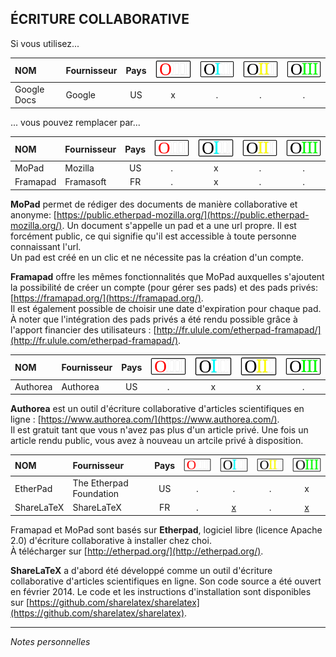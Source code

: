 ## ÉCRITURE COLLABORATIVE

Si vous utilisez...

| NOM | Fournisseur | Pays | ![O](../img/OIII-capsule50-0.svg) | ![1](../img/OIII-capsule50-1.svg) | ![2](../img/OIII-capsule50-2.svg) | ![3](../img/OIII-capsule50-3.svg) |
| :-- | :---------- | :--: | :-------------------------------: | :-------------------------------: | :-------------------------------: | :-------------------------------: |
| Google Docs | Google | US | x | . | . | . |

... vous pouvez remplacer par...

| NOM | Fournisseur | Pays | ![O](../img/OIII-capsule50-0.svg) | ![1](../img/OIII-capsule50-1.svg) | ![2](../img/OIII-capsule50-2.svg) | ![3](../img/OIII-capsule50-3.svg) |
| :-- | :---------- | :--: | :-------------------------------: | :-------------------------------: | :-------------------------------: | :-------------------------------: |
| MoPad | Mozilla | US | . | x | . | . |
| Framapad | Framasoft | FR | . | x | . | . |

**MoPad** permet de rédiger des documents de manière collaborative et anonyme: [https://public.etherpad-mozilla.org/](https://public.etherpad-mozilla.org/).
Un document s'appelle un pad et a une url propre. Il est forcément public, ce qui signifie qu'il est accessible à toute personne connaissant l'url.   
Un pad est créé en un clic et ne nécessite pas la création d'un compte.

**Framapad** offre les mêmes fonctionnalités que MoPad auxquelles s'ajoutent la possibilité de créer un compte (pour gérer ses pads) et des pads privés: [https://framapad.org/](https://framapad.org/).   
Il est également possible de choisir une date d'expiration pour chaque pad.   
À noter que l'intégration des pads privés a été rendu possible grâce à l'apport financier des utilisateurs : [http://fr.ulule.com/etherpad-framapad/](http://fr.ulule.com/etherpad-framapad/).   


| NOM | Fournisseur | Pays | ![O](../img/OIII-capsule50-0.svg) | ![1](../img/OIII-capsule50-1.svg) | ![2](../img/OIII-capsule50-2.svg) | ![3](../img/OIII-capsule50-3.svg) |
| :-- | :---------- | :--: | :-------------------------------: | :-------------------------------: | :-------------------------------: | :-------------------------------: |
| Authorea | Authorea | US | . | x | x | . |

**Authorea** est un outil d'écriture collaborative d'articles scientifiques en ligne : [https://www.authorea.com/](https://www.authorea.com/).   
Il est gratuit tant que vous n'avez pas plus d'un article privé. Une fois un article rendu public, vous avez à nouveau un artcile privé à disposition.   


| NOM | Fournisseur | Pays | ![O](../img/OIII-capsule50-0.svg) | ![1](../img/OIII-capsule50-1.svg) | ![2](../img/OIII-capsule50-2.svg) | ![3](../img/OIII-capsule50-3.svg) |
| :-- | :---------- | :--: | :-------------------------------: | :-------------------------------: | :-------------------------------: | :-------------------------------: |
| EtherPad | The Etherpad Foundation | US | . | . | . | x |
| ShareLaTeX | ShareLaTeX | FR | . | [x](https://www.sharelatex.com/) | . | [x](https://github.com/sharelatex/sharelatex) |

Framapad et MoPad sont basés sur **Etherpad**, logiciel libre (licence Apache 2.0) d'écriture collaborative à installer chez choi.   
À télécharger sur [http://etherpad.org/](http://etherpad.org/).   

**ShareLaTeX** a d'abord été développé comme un outil d'écriture collaborative d'articles scientifiques en ligne. Son code source a été ouvert en février 2014.
Le code et les instructions d'installation sont disponibles sur [https://github.com/sharelatex/sharelatex](https://github.com/sharelatex/sharelatex).   

---
*Notes personnelles*